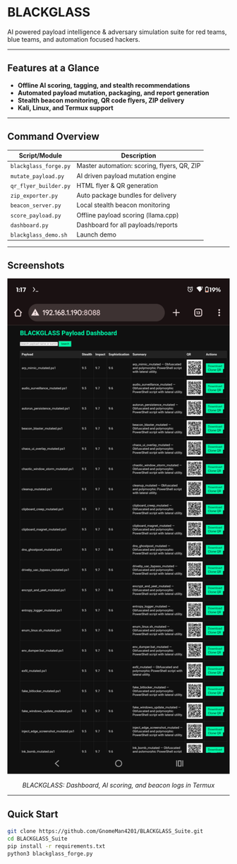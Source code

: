 <p align="center">
  <!-- Add your banner here later -->
  <!-- <img src="assets/blackglass_banner.png" alt="BLACKGLASS Banner" width="600"> -->
</p>

# BLACKGLASS

 AI powered payload intelligence & adversary simulation suite for red teams, blue teams, and automation focused hackers.

---

## Features at a Glance

- **Offline AI scoring, tagging, and stealth recommendations**
- **Automated payload mutation, packaging, and report generation**
- **Stealth beacon monitoring, QR code flyers, ZIP delivery**
- **Kali, Linux, and Termux support**

---

## Command Overview

| Script/Module             | Description                                |
|---------------------------|--------------------------------------------|
| `blackglass_forge.py`     | Master automation: scoring, flyers, QR, ZIP|
| `mutate_payload.py`       | AI driven payload mutation engine          |
| `qr_flyer_builder.py`     | HTML flyer & QR generation                 |
| `zip_exporter.py`         | Auto package bundles for delivery          |
| `beacon_server.py`        | Local stealth beacon monitoring            |
| `score_payload.py`        | Offline payload scoring (llama.cpp)        |
| `dashboard.py`            | Dashboard for all payloads/reports         |
| `blackglass_demo.sh`      | Launch demo                                |

---

## Screenshots

<p align="center">
  <img src="assets/blackglass_demo.png" alt="BLACKGLASS in action" width="700">
</p>
<p align="center"><i>BLACKGLASS: Dashboard, AI scoring, and beacon logs in Termux</i></p>

---

## Quick Start

```bash
git clone https://github.com/GnomeMan4201/BLACKGLASS_Suite.git
cd BLACKGLASS_Suite
pip install -r requirements.txt
python3 blackglass_forge.py
